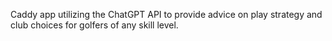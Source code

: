 Caddy app utilizing the ChatGPT API to provide advice on play strategy and club choices for golfers of any skill level.
